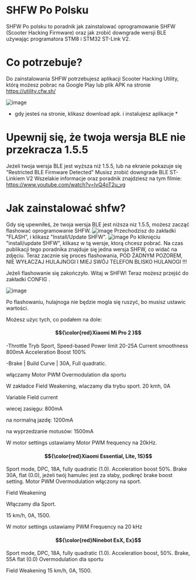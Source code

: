 # SHFW Po Polsku
SHFW Po polsku to poradnik jak zainstalować oprogramowanie SHFW (Scooter Hacking Firmware) oraz jak zrobić downgrade wersji BLE używając programatora STM8 i STM32 ST-Link V2.

# Co potrzebuje? 
Do zainstalowania SHFW potrzebujesz aplikacji Scooter Hacking Utility, którą możesz pobrac na Google Play lub plik APK na stronie https://utility.cfw.sh/ 

![image](https://github.com/user-attachments/assets/04f3ede9-b9f4-4522-95dc-113751e54437)
* gdy jesteś na stronie, klikasz download apk. i instalujesz aplikacje *
  
# Upewnij się, że twoja wersja BLE nie przekracza 1.5.5 
Jeżeli twoja wersja BLE jest wyższa niż 1.5.5, lub na ekranie pokazuje się "Restricted BLE Firmware Detected" Musisz zrobić downgrade BLE ST-Linkiem V2
Wszelakie informacje oraz poradnik znajdziesz na tym filmie: https://www.youtube.com/watch?v=IvQ4oT2u_vg

#  Jak zainstalować shfw? 
Gdy się upewniłeś, że twoja wersja BLE jest niższa niz 1.5.5, możesz zacząć flashować oprogramowanie SHFW. 
![image](https://github.com/user-attachments/assets/91ea4823-4434-4606-9a05-0a4315dbe7c7)
Przechodzisz do zakładki "FLASH", i klikasz "Install/Update SHFW".
![image](https://github.com/user-attachments/assets/11525206-18e6-4f2c-920e-5a9a69747472)
Po kliknięciu "install/update SHFW", klikasz w tą wersje, ktorą chcesz pobrać. Na czas publikacji tego poradnika znajduje się jedna wersja SHFW, co widać na zdjęciu.
Teraz zacznie się proces flashowania, POD ŻADNYM POZOREM, NIE WYŁACZAJ HULAJNOGI I MIEJ SWÓJ TELEFON BLISKO HULANOGI !!! 

Jeżeli flashowanie się zakończyło. Witaj w SHFW! 
Teraz możesz przejść do zakładki CONFIG . 

![image](https://github.com/user-attachments/assets/d31f3814-67c9-409e-a2d1-70c1085610d4)

Po flashowaniu, hulajnoga nie będzie mogla się ruszyć, bo musisz ustawic wartości. 

Możesz użyc tych, co podałem na dole:



#### $${\color{red}Xiaomi Mi Pro 2 }$$
-Throttle
Tryb Sport, Speed-based
Power limit 20-25A 
Current smoothness 800mA 
Acceleration Boost 100%


-Brake
| Build Curve | 
30A, Full quadratic. 

włączamy Motor PWM Overmodulation dla sportu

W zakładce Field Weakening, wlaczamy dla trybu sport.
20 kmh, 0A 

Variable Field current


wiecej zasięgu: 800mA


na normalną jazdę: 1200mA


na wyprzedzanie motusów: 1500mA 

W motor settings ustawiamy Motor PWM frequency na 20kHz.




#### $${\color{red}Xiaomi Essential, Lite, 1S}$$ 
Sport mode, DPC, 18A, fully quadratic (1.0).
Acceleration boost  50%.
Brake 30A, flat (0.0), jeżeli twój hamulec jest za słaby, podkręć brake boost setting. 
Motor PWM Overmodulation włączony na sport.

Field Weakening

Włączamy dla Sport. 

15 km/h, 0A, 1500.

W motor settings ustawiamy PWM Frequency na 20 kHz



#### $${\color{red}Ninebot EsX, Ex}$$ 
Sport mode, DPC, 18A, fully quadratic (1.0).
Acceleration boost, 50%.
Brake, 55A flat (0.0)
Overmodulation dla sportu 


Field Weakening
15 km/h, 0A, 1500.
